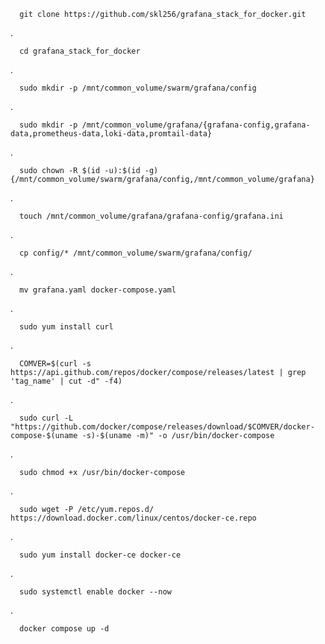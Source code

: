       git clone https://github.com/skl256/grafana_stack_for_docker.git

.

      cd grafana_stack_for_docker

.  

      sudo mkdir -p /mnt/common_volume/swarm/grafana/config 
.

      sudo mkdir -p /mnt/common_volume/grafana/{grafana-config,grafana-data,prometheus-data,loki-data,promtail-data} 
.

      sudo chown -R $(id -u):$(id -g) {/mnt/common_volume/swarm/grafana/config,/mnt/common_volume/grafana} 
.
    
      touch /mnt/common_volume/grafana/grafana-config/grafana.ini 

.

      cp config/* /mnt/common_volume/swarm/grafana/config/

.

      mv grafana.yaml docker-compose.yaml 

.

      sudo yum install curl

.

      COMVER=$(curl -s https://api.github.com/repos/docker/compose/releases/latest | grep 'tag_name' | cut -d" -f4)

.

      sudo curl -L "https://github.com/docker/compose/releases/download/$COMVER/docker-compose-$(uname -s)-$(uname -m)" -o /usr/bin/docker-compose

.

      sudo chmod +x /usr/bin/docker-compose

.

      sudo wget -P /etc/yum.repos.d/ https://download.docker.com/linux/centos/docker-ce.repo

.

      sudo yum install docker-ce docker-ce

.

      sudo systemctl enable docker --now

.

      docker compose up -d


      


      






      
